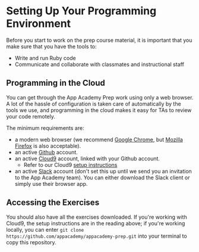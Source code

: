 # Setting Up Your Programming Environment

Before you start to work on the prep course material, it is important
that you make sure that you have the tools to:
* Write and run Ruby code
* Communicate and collaborate with classmates and instructional staff

## Programming in the Cloud

You can get through the App Academy Prep work using only a web browser.
A lot of the hassle of configuration is taken care of automatically by
the tools we use, and programming in the cloud makes it easy for TAs
to review your code remotely.

The minimum requirements are:
* a modern web browser (we recommend [Google Chrome][chrome], but
  [Mozilla Firefox][firefox] is also acceptable).
* an active [Github][github] account.
* an active [Cloud9][cloud9] account, linked with your Github account.
  * Refer to our Cloud9 [setup instructions][c9-setup]
* an active [Slack](#slack) account (don't set this up until we send you
  an invitation to the App Academy team). You can either download the
  Slack client or simply use their browser app.

## Accessing the Exercises

You should also have all the  exercises downloaded. If you're working
with Cloud9, the setup instructions are in the reading above; if you're
working locally, you can enter
`git clone https://github.com/appacademy/appacademy-prep.git`
into your terminal to copy this repository.

[chrome]: http://www.google.com/chrome/
[firefox]: http://www.mozilla.org/firefox-download/
[github]: https://github.com/
[cloud9]: ./cloud9/
[c9-setup]: ./../cloud9/
